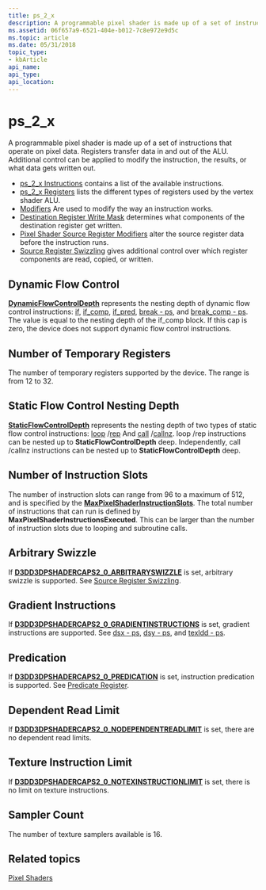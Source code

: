 ```yaml
---
title: ps_2_x
description: A programmable pixel shader is made up of a set of instructions that operate on pixel data. Registers transfer data in and out of the ALU. Additional control can be applied to modify the instruction, the results, or what data gets written out.
ms.assetid: 06f657a9-6521-404e-b012-7c8e972e9d5c
ms.topic: article
ms.date: 05/31/2018
topic_type:
- kbArticle
api_name: 
api_type: 
api_location: 
---
```


# ps\_2\_x

A programmable pixel shader is made up of a set of instructions that operate on pixel data. Registers transfer data in and out of the ALU. Additional control can be applied to modify the instruction, the results, or what data gets written out.

-   [ps\_2\_x Instructions](dx9-graphics-reference-asm-ps-instructions-ps-2-x.md) contains a list of the available instructions.
-   [ps\_2\_x Registers](dx9-graphics-reference-asm-ps-registers-ps-2-x.md) lists the different types of registers used by the vertex shader ALU.
-   [Modifiers](dx9-graphics-reference-asm-ps-registers-modifiers.md) Are used to modify the way an instruction works.
-   [Destination Register Write Mask](dx9-graphics-reference-asm-ps-registers-modifiers-write-mask.md) determines what components of the destination register get written.
-   [Pixel Shader Source Register Modifiers](dx9-graphics-reference-asm-ps-registers-modifiers-source.md) alter the source register data before the instruction runs.
-   [Source Register Swizzling](dx9-graphics-reference-asm-ps-registers-modifiers-source-register-swizzling.md) gives additional control over which register components are read, copied, or written.

## Dynamic Flow Control

[**DynamicFlowControlDepth**](https://docs.microsoft.com/windows/desktop/api/d3d9caps/ns-d3d9caps-d3dpshadercaps2_0) represents the nesting depth of dynamic flow control instructions: [if](if-bool---ps.md), [if\_comp](if-comp---ps.md), [if\_pred](if-pred---ps.md), [break - ps](break---ps.md), and [break\_comp - ps](break-comp---ps.md). The value is equal to the nesting depth of the if\_comp block. If this cap is zero, the device does not support dynamic flow control instructions.

## Number of Temporary Registers

The number of temporary registers supported by the device. The range is from 12 to 32.

## Static Flow Control Nesting Depth

[**StaticFlowControlDepth**](https://docs.microsoft.com/windows/desktop/api/d3d9caps/ns-d3d9caps-d3dpshadercaps2_0) represents the nesting depth of two types of static flow control instructions: [loop](loop---ps.md) /[rep](rep---ps.md) And [call](call---ps.md) /[callnz](callnz-bool---ps.md). loop /rep instructions can be nested up to **StaticFlowControlDepth** deep. Independently, call /callnz instructions can be nested up to **StaticFlowControlDepth** deep.

## Number of Instruction Slots

The number of instruction slots can range from 96 to a maximum of 512, and is specified by the [**MaxPixelShaderInstructionSlots**](https://docs.microsoft.com/windows/desktop/api/d3d9caps/ns-d3d9caps-d3dpshadercaps2_0). The total number of instructions that can run is defined by **MaxPixelShaderInstructionsExecuted**. This can be larger than the number of instruction slots due to looping and subroutine calls.

## Arbitrary Swizzle

If [**D3DD3DPSHADERCAPS2\_0\_ARBITRARYSWIZZLE**](https://docs.microsoft.com/windows/desktop/api/d3d9caps/ns-d3d9caps-d3dpshadercaps2_0) is set, arbitrary swizzle is supported. See [Source Register Swizzling](dx9-graphics-reference-asm-ps-registers-modifiers-source-register-swizzling.md).

## Gradient Instructions

If [**D3DD3DPSHADERCAPS2\_0\_GRADIENTINSTRUCTIONS**](https://docs.microsoft.com/windows/desktop/api/d3d9caps/ns-d3d9caps-d3dpshadercaps2_0) is set, gradient instructions are supported. See [dsx - ps](dsx---ps.md), [dsy - ps](dsy---ps.md), and [texldd - ps](texldd---ps.md).

## Predication

If [**D3DD3DPSHADERCAPS2\_0\_PREDICATION**](https://docs.microsoft.com/windows/desktop/api/d3d9caps/ns-d3d9caps-d3dpshadercaps2_0) is set, instruction predication is supported. See [Predicate Register](dx9-graphics-reference-asm-ps-registers-predicate.md).

## Dependent Read Limit

If [**D3DD3DPSHADERCAPS2\_0\_NODEPENDENTREADLIMIT**](https://docs.microsoft.com/windows/desktop/api/d3d9caps/ns-d3d9caps-d3dpshadercaps2_0) is set, there are no dependent read limits.

## Texture Instruction Limit

If [**D3DD3DPSHADERCAPS2\_0\_NOTEXINSTRUCTIONLIMIT**](https://docs.microsoft.com/windows/desktop/api/d3d9caps/ns-d3d9caps-d3dpshadercaps2_0) is set, there is no limit on texture instructions.

## Sampler Count

The number of texture samplers available is 16.

## Related topics

<dl> <dt>

[Pixel Shaders](dx9-graphics-reference-asm-ps.md)
</dt> </dl>

 

 




